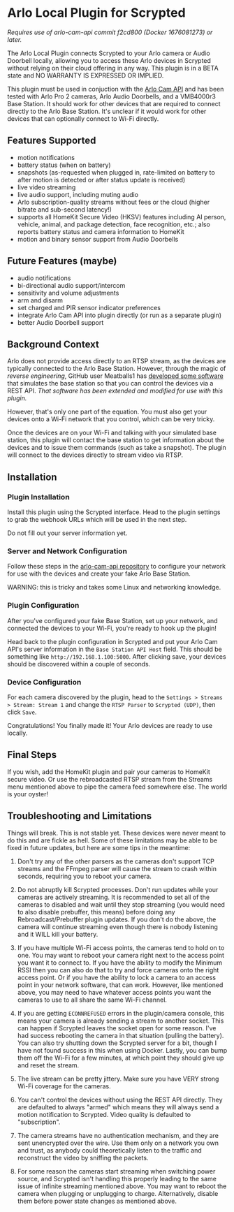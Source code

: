 # Arlo Local Plugin for Scrypted

*Requires use of arlo-cam-api commit f2cd800 (Docker 1676081273) or later.*

The Arlo Local Plugin connects Scrypted to your Arlo camera or Audio Doorbell locally, allowing you to access these Arlo devices in Scrypted without relying on their cloud offering in any way. This plugin is in a BETA state and NO WARRANTY IS EXPRESSED OR IMPLIED.

This plugin must be used in conjuction with the [Arlo Cam API](https://github.com/brianschrameck/arlo-cam-api) and has been tested with Arlo Pro 2 cameras, Arlo Audio Doorbells, and a VMB4000r3 Base Station. It should work for other devices that are required to connect directly to the Arlo Base Station. It's unclear if it would work for other devices that can optionally connect to Wi-Fi directly.

## Features Supported

* motion notifications
* battery status (when on battery)
* snapshots (as-requested when plugged in, rate-limited on battery to after motion is detected or after status update is received)
* live video streaming
* live audio support, including muting audio
* Arlo subscription-quality streams without fees or the cloud (higher bitrate and sub-second latency!)
* supports all HomeKit Secure Video (HKSV) features including AI person, vehicle, animal, and package detection, face recognition, etc.; also reports battery status and camera information to HomeKit
* motion and binary sensor support from Audio Doorbells

## Future Features (maybe)

* audio notifications
* bi-directional audio support/intercom
* sensitivity and volume adjustments
* arm and disarm
* set charged and PIR sensor indicator preferences
* integrate Arlo Cam API into plugin directly (or run as a separate plugin)
* better Audio Doorbell support

## Background Context

Arlo does not provide access directly to an RTSP stream, as the devices are typically connected to the Arlo Base Station. However, through the magic of *reverse engineering*, GitHub user Meatballs1 has [developed some software](https://github.com/Meatballs1/arlo-cam-api) that simulates the base station so that you can control the devices via a REST API. *That software has been extended and modified for use with this plugin.*

However, that's only one part of the equation. You must also get your devices onto a Wi-Fi network that you control, which can be very tricky.

Once the devices are on your Wi-Fi and talking with your simulated base station, this plugin will contact the base station to get information about the devices and to issue them commands (such as take a snapshot). The plugin will connect to the devices directly to stream video via RTSP.

## Installation

### Plugin Installation

Install this plugin using the Scrypted interface. Head to the plugin settings to grab the webhook URLs which will be used in the next step.

Do not fill out your server information yet.

### Server and Network Configuration

Follow these steps in the [arlo-cam-api repository](https://github.com/brianschrameck/arlo-cam-api#readme) to configure your network for use with the devices and create your fake Arlo Base Station.

WARNING: this is tricky and takes some Linux and networking knowledge.

### Plugin Configuration

After you've configured your fake Base Station, set up your network, and connected the devices to your Wi-Fi, you're ready to hook up the plugin!

Head back to the plugin configuration in Scrypted and put your Arlo Cam API's server information in the `Base Station API Host` field. This should be something like `http://192.168.1.100:5000`. After clicking save, your devices should be discovered within a couple of seconds.

### Device Configuration

For each camera discovered by the plugin, head to the `Settings > Streams > Stream: Stream 1` and change the `RTSP Parser` to `Scrypted (UDP)`, then click `Save`.

Congratulations! You finally made it! Your Arlo devices are ready to use locally.

## Final Steps

If you wish, add the HomeKit plugin and pair your cameras to HomeKit secure video. Or use the rebroadcasted RTSP stream from the Streams menu mentioned above to pipe the camera feed somewhere else. The world is your oyster!

## Troubleshooting and Limitations

Things will break. This is not stable yet. These devices were never meant to do this and are fickle as hell. Some of these limitations may be able to be fixed in future updates, but here are some tips in the meantime:

1. Don't try any of the other parsers as the cameras don't support TCP streams and the FFmpeg parser will cause the stream to crash within seconds, requiring you to reboot your camera.

2. Do not abruptly kill Scrypted processes. Don't run updates while your cameras are actively streaming. It is recommended to set all of the cameras to disabled and wait until they stop streaming (you would need to also disable prebuffer, this means) before doing any Rebroadcast/Prebuffer plugin updates. If you don't do the above, the camera will continue streaming even though there is nobody listening and it WILL kill your battery.

3. If you have multiple Wi-Fi access points, the cameras tend to hold on to one. You may want to reboot your camera right next to the access point you want it to connect to. If you have the ability to modify the Minimum RSSI then you can also do that to try and force cameras onto the right access point. Or if you have the ability to lock a camera to an access point in your network software, that can work. However, like mentioned above, you may need to have whatever access points you want the cameras to use to all share the same Wi-Fi channel.

4. If you are getting `ECONNREFUSED` errors in the plugin/camera console, this means your camera is already sending a stream to another socket. This can happen if Scrypted leaves the socket open for some reason. I've had success rebooting the camera in that situation (pulling the battery). You can also try shutting down the Scrypted server for a bit, though I have not found success in this when using Docker. Lastly, you can bump them off the Wi-Fi for a few minutes, at which point they should give up and reset the stream.

5. The live stream can be pretty jittery. Make sure you have VERY strong Wi-Fi coverage for the cameras.

6. You can't control the devices without using the REST API directly. They are defaulted to always "armed" which means they will always send a motion notification to Scrypted. Video quality is defaulted to "subscription".

7. The camera streams have no authentication mechanism, and they are sent unencrypted over the wire. Use them only on a network you own and trust, as anybody could theoretically listen to the traffic and reconstruct the video by sniffing the packets.

8. For some reason the cameras start streaming when switching power source, and Scrypted isn't handling this properly leading to the same issue of infinite streaming mentioned above. You may want to reboot the camera when plugging or unplugging to charge. Alternatively, disable them before power state changes as mentioned above.